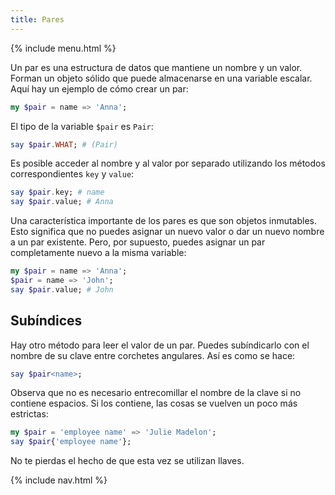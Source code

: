 ```yaml
---
title: Pares
---
```


{% include menu.html %}

Un par es una estructura de datos que mantiene un nombre y un valor. Forman un objeto sólido que puede almacenarse en una variable escalar. Aquí hay un ejemplo de cómo crear un par:

```raku
my $pair = name => 'Anna';
```

El tipo de la variable `$pair` es `Pair`:

```raku
say $pair.WHAT; # (Pair)
```

Es posible acceder al nombre y al valor por separado utilizando los métodos correspondientes `key` y `value`:

```raku
say $pair.key; # name
say $pair.value; # Anna
```

Una característica importante de los pares es que son objetos inmutables. Esto significa que no puedes asignar un nuevo valor o dar un nuevo nombre a un par existente. Pero, por supuesto, puedes asignar un par completamente nuevo a la misma variable:

```raku
my $pair = name => 'Anna';
$pair = name => 'John';
say $pair.value; # John
```

## Subíndices

Hay otro método para leer el valor de un par. Puedes subíndicarlo con el nombre de su clave entre corchetes angulares. Así es como se hace:

```raku
say $pair<name>;
```

Observa que no es necesario entrecomillar el nombre de la clave si no contiene espacios. Si los contiene, las cosas se vuelven un poco más estrictas:

```raku
my $pair = 'employee name' => 'Julie Madelon';
say $pair{'employee name'};
```

No te pierdas el hecho de que esta vez se utilizan llaves.

{% include nav.html %}